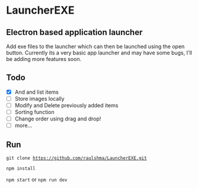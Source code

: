 # LauncherEXE

## Electron based application launcher

Add exe files to the launcher which can then be launched using the open button. Currently its a very basic app launcher and may have some bugs, I'll be adding more features soon.

## Todo

- [x] And and list items
- [ ] Store images locally
- [ ] Modify and Delete previously added items
- [ ] Sorting function
- [ ] Change order using drag and drop!
- [ ] more...

## Run

<code>git clone https://github.com/raulshma/LauncherEXE.git</code>

<code>npm install</code>

<code>npm start</code> or <code>npm run dev</code>